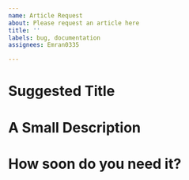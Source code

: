 ```yaml
---
name: Article Request
about: Please request an article here
title: ''
labels: bug, documentation
assignees: Emran0335

---
```


# Suggested Title

# A Small Description

# How soon do you need it?
